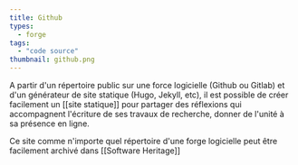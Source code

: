 ```yaml
---
title: Github
types:
  - forge
tags:
  - "code source"
thumbnail: github.png
---
```

A partir d'un répertoire public sur une force logicielle (Github ou Gitlab) et d'un générateur de site statique (Hugo, Jekyll, etc), il est possible de créer facilement un [[site statique]] pour partager des réflexions qui accompagnent l'écriture de ses travaux de recherche, donner de l'unité à sa présence en ligne.  

Ce site comme n'importe quel répertoire d'une forge logicielle peut être facilement archivé dans [[Software Heritage]]

